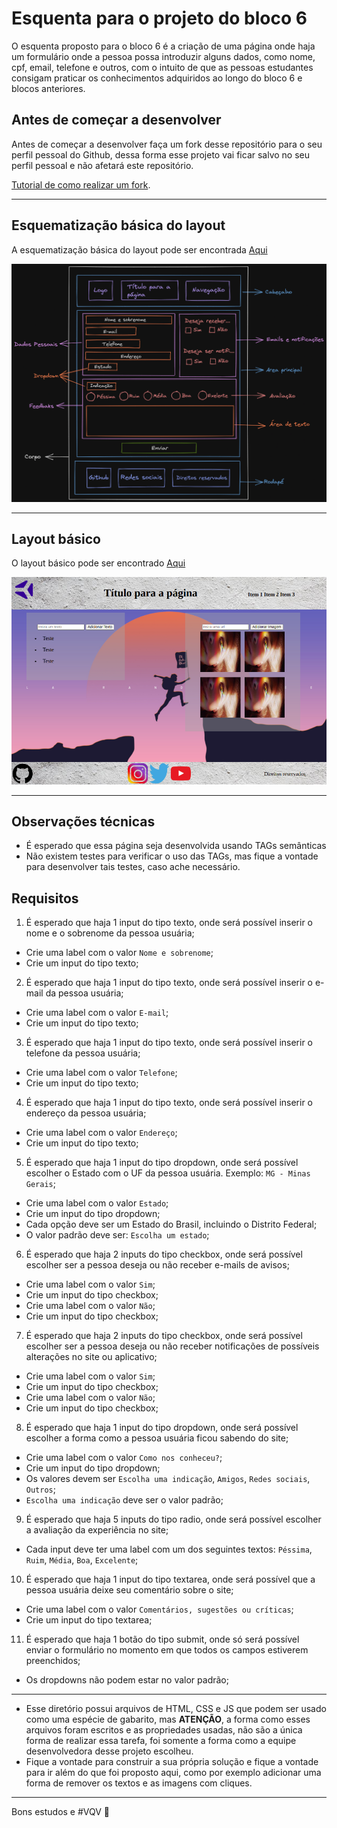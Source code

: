 # Esquenta para o projeto do bloco 6

O esquenta proposto para o bloco 6 é a criação de uma página onde haja um formulário onde a pessoa possa introduzir alguns dados, como nome, cpf, email, telefone e outros, com o intuito de que as pessoas estudantes consigam praticar os conhecimentos adquiridos ao longo do bloco 6 e blocos anteriores.

## Antes de começar a desenvolver

Antes de começar a desenvolver faça um fork desse repositório para o seu perfil pessoal do Github, dessa forma esse projeto vai ficar salvo no seu perfil pessoal e não afetará este repositório.

[Tutorial de como realizar um fork](https://guides.github.com/activities/forking/).

---
## Esquematização básica do layout

A esquematização básica do layout pode ser encontrada [Aqui](./imagens/layout-background-branco.png)

![Esquematização básica do layout esquenta bloco 3][esquematizacao]

[esquematizacao]: ./imagens/layout-background-preto.png

---

## Layout básico

O layout básico pode ser encontrado [Aqui](./imagens/layout-basico.png)

![Layout base esquenta bloco 3][layout]

[layout]: ./imagens/layout-basico.png

---

## Observações técnicas

- É esperado que essa página seja desenvolvida usando TAGs semânticas
- Não existem testes para verificar o uso das TAGs, mas fique a vontade para desenvolver tais testes, caso ache necessário.

## Requisitos

1. É esperado que haja 1 input do tipo texto, onde será possível inserir o nome e o sobrenome da pessoa usuária;

- Crie uma label com o valor `Nome e sobrenome`;
- Crie um input do tipo texto;

2. É esperado que haja 1 input do tipo texto, onde será possível inserir o e-mail da pessoa usuária;

- Crie uma label com o valor `E-mail`;
- Crie um input do tipo texto;

3. É esperado que haja 1 input do tipo texto, onde será possível inserir o telefone da pessoa usuária;

- Crie uma label com o valor `Telefone`;
- Crie um input do tipo texto;

4. É esperado que haja 1 input do tipo texto, onde será possível inserir o endereço da pessoa usuária;

- Crie uma label com o valor `Endereço`;
- Crie um input do tipo texto;

5. É esperado que haja 1 input do tipo dropdown, onde será possível escolher o Estado com o UF da pessoa usuária. Exemplo: `MG - Minas Gerais`;

- Crie uma label com o valor `Estado`;
- Crie um input do tipo dropdown;
- Cada opção deve ser um Estado do Brasil, incluindo o Distrito Federal;
- O valor padrão deve ser: `Escolha um estado`;

6. É esperado que haja 2 inputs do tipo checkbox, onde será possível escolher ser a pessoa deseja ou não receber e-mails de avisos;

- Crie uma label com o valor `Sim`;
- Crie um input do tipo checkbox;
- Crie uma label com o valor `Não`;
- Crie um input do tipo checkbox;

7. É esperado que haja 2 inputs do tipo checkbox, onde será possível escolher ser a pessoa deseja ou não receber notificações de possíveis alterações no site ou aplicativo;

- Crie uma label com o valor `Sim`;
- Crie um input do tipo checkbox;
- Crie uma label com o valor `Não`;
- Crie um input do tipo checkbox;

8. É esperado que haja 1 input do tipo dropdown, onde será possível escolher a forma como a pessoa usuária ficou sabendo do site;

- Crie uma label com o valor `Como nos conheceu?`;
- Crie um input do tipo dropdown;
- Os valores devem ser `Escolha uma indicação`, `Amigos`, `Redes sociais`, `Outros`;
- `Escolha uma indicação` deve ser o valor padrão;

9. É esperado que haja 5 inputs do tipo radio, onde será possível escolher a avaliação da experiência no site;

- Cada input deve ter uma label com um dos seguintes textos: `Péssima`, `Ruim`, `Média`, `Boa`, `Excelente`;

10. É esperado que haja 1 input do tipo textarea, onde será possível que a pessoa usuária deixe seu comentário sobre o site;

- Crie uma label com o valor `Comentários, sugestões ou críticas`;
- Crie um input do tipo textarea;

11. É esperado que haja 1 botão do tipo submit, onde só será possível enviar o formulário no momento em que todos os campos estiverem preenchidos;

- Os dropdowns não podem estar no valor padrão;

---

- Esse diretório possui arquivos de HTML, CSS e JS que podem ser usado como uma espécie de gabarito, mas **ATENÇÃO**, a forma como esses arquivos foram escritos e as propriedades usadas, não são a única forma de realizar essa tarefa, foi somente a forma como a equipe desenvolvedora desse projeto escolheu.
- Fique a vontade para construir a sua própria solução e fique a vontade para ir além do que foi proposto aqui, como por exemplo adicionar uma forma de remover os textos e as imagens com cliques.

---

Bons estudos e #VQV :rocket:
